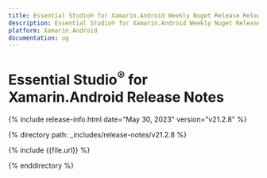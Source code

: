 ```yaml
---
title: Essential Studio® for Xamarin.Android Weekly Nuget Release Release Notes  
description: Essential Studio® for Xamarin.Android Weekly Nuget Release Release Notes  
platform: Xamarin.Android
documentation: ug
---
```


# Essential Studio<sup>®</sup> for Xamarin.Android  Release Notes  

{% include release-info.html date="May 30, 2023"  version="v21.2.8" %} 

{% directory path: _includes/release-notes/v21.2.8 %}

{% include {{file.url}} %}

{% enddirectory %}